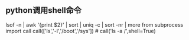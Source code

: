 ## python调用shell命令
lsof -n | awk '{print $2}' | sort | uniq -c | sort -nr | more
from subprocess import call
call(['ls','-l','/boot','/sys'])    #
call('ls -a /',shell=True)